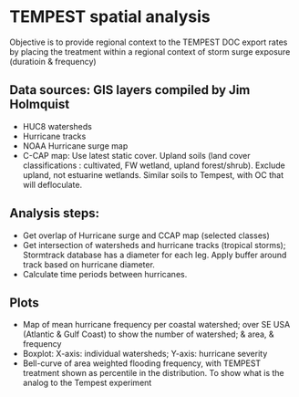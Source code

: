 
# TEMPEST spatial analysis
Objective is to provide regional context to the TEMPEST DOC export rates by placing the treatment within a regional context of storm surge exposure (duratioin & frequency) 

## Data sources: GIS layers compiled by Jim Holmquist
- HUC8 watersheds
- Hurricane tracks
- NOAA Hurricane surge map
- C-CAP map: Use latest static cover. Upland soils (land cover classifications : cultivated, FW wetland, upland forest/shrub). Exclude upland, not estuarine wetlands. Similar soils to Tempest, with OC that will defloculate. 


## Analysis steps: 
- Get overlap of Hurricane surge and CCAP map (selected classes)
- Get intersection of watersheds and hurricane tracks (tropical storms); Stormtrack database has a diameter for each leg.  Apply buffer around track based on hurricane diameter. 
- Calculate time periods between hurricanes.

## Plots
- Map of mean hurricane frequency per coastal watershed; over SE USA (Atlantic & Gulf Coast) to show the number of watershed; & area, & frequency 
- Boxplot: X-axis: individual watersheds; Y-axis: hurricane severity
- Bell-curve of area weighted flooding frequency, with TEMPEST treatment shown as percentile in the distribution. To show what is the analog to the Tempest experiment

